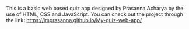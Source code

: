 This is a basic web based quiz app designed by Prasanna Acharya by the use of HTML, CSS and JavaScript.
You can check out the project through the link:
https://imprasanna.github.io/My-quiz-web-app/
